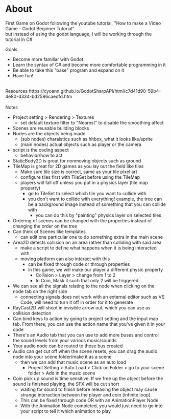 # About
First Game on Godot following the youtube tutorial, "How to make a Video Game - Godot Beginner Tutorial" <br>
but instead of using the godot language, I will be working through the tutorial in C#


Goals
- Become more familiar with Godot
- Learn the syntax of C# and become more comfortable programming in it
- Be able to take this "base" program and expand on it
- Have fun!


<br>
Resources
https://cyoann.github.io/GodotSharpAPI/html/c7d41d90-59b4-4e80-d334-bd2586caedfd.htm
<br>
<br>
Notes

- Project setting > Rendering > Textures 
  - set default texture filter to "Nearest" to disable the smoothing affect
- Scenes are reusable building blocks
- Nodes are the objects being made
  - (sub nodes) charaistics such as hitbox, what it looks like/sprite
  - (main nodes) actual objects such as player or the camera
- script is the coding aspect
  - behavior/how to act
- StaticBody2D is great for nonmoving objects such as ground
- TileMap is great for 2D games as you lay out the field like tiles
  - Make sure tile size is correct, same as your tile pixel art
  - configure tiles first with TileSet before using the TileMap
  - players will fall off unless you put in a physics layer (tile map property)
    - go to TileSet to select which tile you want to collide with
    - you don't want to collide with everything! example, the tree can be a background image instead of something that you can collide with
      - you can do this by "painting" physics layer on selected tiles
- Ordering of scenes can be changed with the properties instead of changing the order on the tree
- Can think of Scenes like templates
  - can edit one particular one to do something extra in the main scene
- Area2D detects collision on an area rather than colliding with said area
  - make a script to define what happens when it is being interacted with
  - moving platform can also interact with this
    - can be fixed through code or through properties
    - in this game, we will make our player a different physic property
      - Collision > Layer > change from 1 to 2
      - In Coin, Mask it such that only 2 will be triggered
- We can see all the signals relating to the node when clicking on the node tab on the right side
  - connecting signals does not work with an external editor such as VS Code, will need to turn it off in order for it to generate
- RayCast2D will shoot in invisible arrow out, which you can use as collision detection
- Can bind keys to action by going to project setting and the input map tab. From there, you can use the action name that you've given it in your code
- There's an Audio tab that you can use to add more buses and control the sound levels from your various music/sounds
- Your audio node can be routed to those bus created
- Audio can get cut off when the scene resets, you can drag the audio node into your scene folder/make it as a scene
  - then we can add that music scene as an auto load 
    - Project Setting > Auto Load > Click on Folder > go to your scene folder > Add in the music scene
- Coin pick up sound is time sensitive. If we free up the object before the sound is finished playing, the SFX will be cut short
  - waiting for sound to finish before releasing the object may cause strange interaction between the player and coin (infinite loop)
  - This can be fixed through code OR with an AnimationPlayer Node
  - With the Animation Node completed, you would just need to go into your script to tell it which animation to play
